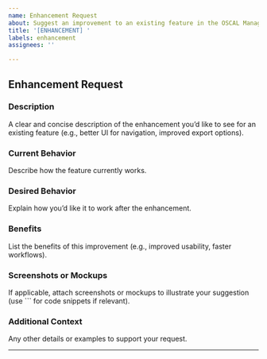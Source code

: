 ```yaml
---
name: Enhancement Request
about: Suggest an improvement to an existing feature in the OSCAL Manager
title: '[ENHANCEMENT] '
labels: enhancement
assignees: ''

---
```


## Enhancement Request

### Description
A clear and concise description of the enhancement you’d like to see for an existing feature (e.g., better UI for navigation, improved export options).

### Current Behavior
Describe how the feature currently works.

### Desired Behavior
Explain how you’d like it to work after the enhancement.

### Benefits
List the benefits of this improvement (e.g., improved usability, faster workflows).

### Screenshots or Mockups
If applicable, attach screenshots or mockups to illustrate your suggestion (use ``` for code snippets if relevant).

### Additional Context
Any other details or examples to support your request.

---
